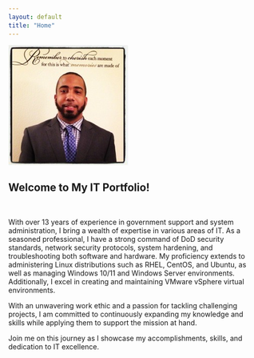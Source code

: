 ```yaml
---
layout: default
title: "Home"
---
```


![Profile Picture](assets/img/homepage/homepage.jpg)

## Welcome to My IT Portfolio!

<br>

With over 13 years of experience in government support and system administration, I bring a wealth of expertise in various areas of IT. As a seasoned professional, I have a strong command of DoD security standards, network security protocols, system hardening, and troubleshooting both software and hardware. My proficiency extends to administering Linux distributions such as RHEL, CentOS, and Ubuntu, as well as managing Windows 10/11 and Windows Server environments. Additionally, I excel in creating and maintaining VMware vSphere virtual environments. 

With an unwavering work ethic and a passion for tackling challenging projects, I am committed to continuously expanding my knowledge and skills while applying them to support the mission at hand. 

Join me on this journey as I showcase my accomplishments, skills, and dedication to IT excellence.

<br>
<br>
